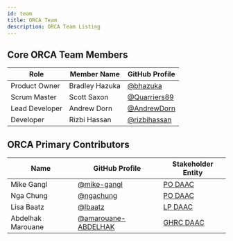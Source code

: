 ```yaml
---
id: team
title: ORCA Team
description: ORCA Team Listing
---
```

## Core ORCA Team Members

| Role           | Member Name    | GitHub Profile                                 |
|----------------|----------------|------------------------------------------------|
| Product Owner  | Bradley Hazuka | [@bhazuka](https://github.com/bhazuka)         |
| Scrum Master   | Scott Saxon    | [@Quarriers89](https://github.com/Quarriers89) |
| Lead Developer | Andrew Dorn    | [@AndrewDorn](https://github.com/AndrewDorn)   |
| Developer      | Rizbi Hassan   | [@rizbihassan](https://github.com/rizbihassan) |


## ORCA Primary Contributors

| Name              | GitHub Profile                                 | Stakeholder Entity                             |
| ----------------- | ---------------------------------------------- | ---------------------------------------------- |
| Mike Gangl        | [@mike-gangl](https://github.com/mike-gangl)   | [PO DAAC](https://podaac.jpl.nasa.gov/)        |
| Nga Chung         | [@ngachung](https://github.com/ngachung)       | [PO DAAC](https://podaac.jpl.nasa.gov/)        |
| Lisa Baatz        | [@lbaatz](https://github.com/lbaatz)           | [LP DAAC](https://lpdaac.usgs.gov)             |
| Abdelhak Marouane | [@amarouane-ABDELHAK](https://github.com/amarouane-ABDELHAK) | [GHRC DAAC](https://ghrc.nsstc.nasa.gov/home/) |

